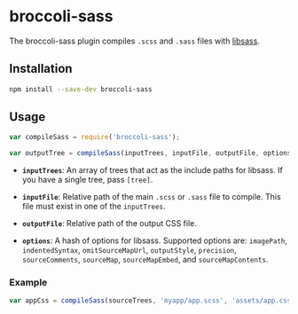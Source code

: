 # broccoli-sass

The broccoli-sass plugin compiles `.scss` and `.sass` files with
[libsass](https://github.com/hcatlin/libsass).

## Installation

```bash
npm install --save-dev broccoli-sass
```

## Usage

```js
var compileSass = require('broccoli-sass');

var outputTree = compileSass(inputTrees, inputFile, outputFile, options);
```

* **`inputTrees`**: An array of trees that act as the include paths for
  libsass. If you have a single tree, pass `[tree]`.

* **`inputFile`**: Relative path of the main `.scss` or `.sass` file to compile. This
  file must exist in one of the `inputTrees`.

* **`outputFile`**: Relative path of the output CSS file.

* **`options`**: A hash of options for libsass. Supported options are:
  `imagePath`, `indentedSyntax`, `omitSourceMapUrl`, `outputStyle`, `precision`,
  `sourceComments`, `sourceMap`, `sourceMapEmbed`, and `sourceMapContents`.

### Example

```js
var appCss = compileSass(sourceTrees, 'myapp/app.scss', 'assets/app.css');
```
